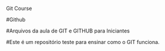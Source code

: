 Git Course

#Github

#Arquivos da aula de GIT e GITHUB para Iniciantes

#Este é um  repositório teste para ensinar como o GIT funciona.